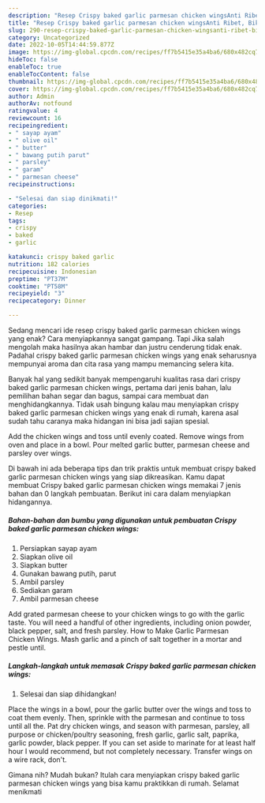 ```yaml
---
description: "Resep Crispy baked garlic parmesan chicken wingsAnti Ribet, Bikin Ngiler"
title: "Resep Crispy baked garlic parmesan chicken wingsAnti Ribet, Bikin Ngiler"
slug: 290-resep-crispy-baked-garlic-parmesan-chicken-wingsanti-ribet-bikin-ngiler
category: Uncategorized
date: 2022-10-05T14:44:59.877Z
image: https://img-global.cpcdn.com/recipes/ff7b5415e35a4ba6/680x482cq70/crispy-baked-garlic-parmesan-chicken-wings-foto-resep-utama.jpg
hideToc: false
enableToc: true
enableTocContent: false
thumbnail: https://img-global.cpcdn.com/recipes/ff7b5415e35a4ba6/680x482cq70/crispy-baked-garlic-parmesan-chicken-wings-foto-resep-utama.jpg
cover: https://img-global.cpcdn.com/recipes/ff7b5415e35a4ba6/680x482cq70/crispy-baked-garlic-parmesan-chicken-wings-foto-resep-utama.jpg
author: Admin
authorAv: notfound
ratingvalue: 4
reviewcount: 16
recipeingredient:
- " sayap ayam"
- " olive oil"
- " butter"
- " bawang putih parut"
- " parsley"
- " garam"
- " parmesan cheese"
recipeinstructions:

- "Selesai dan siap dinikmati!"
categories:
- Resep
tags:
- crispy
- baked
- garlic

katakunci: crispy baked garlic 
nutrition: 182 calories
recipecuisine: Indonesian
preptime: "PT37M"
cooktime: "PT58M"
recipeyield: "3"
recipecategory: Dinner

---
```



Sedang mencari ide resep crispy baked garlic parmesan chicken wings yang enak? Cara menyiapkannya sangat gampang. Tapi Jika salah mengolah maka hasilnya akan hambar dan justru cenderung tidak enak. Padahal crispy baked garlic parmesan chicken wings yang enak seharusnya mempunyai aroma dan cita rasa yang mampu memancing selera kita.


Banyak hal yang sedikit banyak mempengaruhi kualitas rasa dari crispy baked garlic parmesan chicken wings, pertama dari jenis bahan, lalu pemilihan bahan segar dan bagus, sampai cara membuat dan menghidangkannya. Tidak usah bingung kalau mau menyiapkan crispy baked garlic parmesan chicken wings yang enak di rumah, karena asal sudah tahu caranya maka hidangan ini bisa jadi sajian spesial.

Add the chicken wings and toss until evenly coated. Remove wings from oven and place in a bowl. Pour melted garlic butter, parmesan cheese and parsley over wings.


Di bawah ini ada beberapa tips dan trik praktis untuk membuat crispy baked garlic parmesan chicken wings yang siap dikreasikan. Kamu dapat membuat Crispy baked garlic parmesan chicken wings memakai 7 jenis bahan dan 0 langkah pembuatan. Berikut ini cara dalam menyiapkan hidangannya.

<!--inarticleads1-->

##### Bahan-bahan dan bumbu yang digunakan untuk pembuatan Crispy baked garlic parmesan chicken wings:

1. Persiapkan  sayap ayam
1. Siapkan  olive oil
1. Siapkan  butter
1. Gunakan  bawang putih, parut
1. Ambil  parsley
1. Sediakan  garam
1. Ambil  parmesan cheese


Add grated parmesan cheese to your chicken wings to go with the garlic taste. You will need a handful of other ingredients, including onion powder, black pepper, salt, and fresh parsley. How to Make Garlic Parmesan Chicken Wings. Mash garlic and a pinch of salt together in a mortar and pestle until. 

<!--inarticleads2-->

##### Langkah-langkah untuk memasak Crispy baked garlic parmesan chicken wings:


1. Selesai dan siap dihidangkan!

Place the wings in a bowl, pour the garlic butter over the wings and toss to coat them evenly. Then, sprinkle with the parmesan and continue to toss until all the. Pat dry chicken wings, and season with parmesan, parsley, all purpose or chicken/poultry seasoning, fresh garlic, garlic salt, paprika, garlic powder, black pepper. If you can set aside to marinate for at least half hour I would recommend, but not completely necessary. Transfer wings on a wire rack, don&#39;t. 

Gimana nih? Mudah bukan? Itulah cara menyiapkan crispy baked garlic parmesan chicken wings yang bisa kamu praktikkan di rumah. Selamat menikmati

